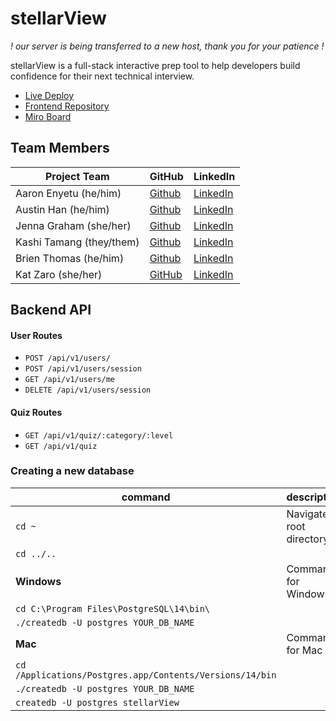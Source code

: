 # stellarView

<em> ! our server is being transferred to a new host, thank you for your patience ! </em> 

stellarView is a full-stack interactive prep tool to help developers build confidence for their next technical interview.

- [Live Deploy](https://stellarview.netlify.app/welcome)
- [Frontend Repository](https://github.com/stellarview/stellarView-frontend)
- [Miro Board](https://miro.com/app/board/uXjVPO8zL6Q=/?share_link_id=58126108903)  

## Team Members

| **Project Team**              | **GitHub**                                | **LinkedIn**                                                   |
| ----------------------------- | ------------------------------------------| ---------------------------------------------------------------|
| Aaron Enyetu (he/him)         | [Github](https://github.com/aaronEnyetu)  | [LinkedIn](https://www.linkedin.com/in/aaron-enyetu/)          |
| Austin Han (he/him)           | [Github](https://github.com/austinbhan)   | [LinkedIn](https://www.linkedin.com/in/austin-han-740a69157/)  |
| Jenna Graham (she/her)        | [Github](https://github.com/jenna-graham) | [LinkedIn](https://www.linkedin.com/in/jenna-lee-graham)       |
| Kashi Tamang (they/them)      | [Github](https://github.com/kashitamang)  | [LinkedIn](https://www.linkedin.com/in/kashitamang)            |
| Brien Thomas (he/him)         | [Github](https://github.com/briensthomas) | [LinkedIn](https://www.linkedin.com/in/brien-thomas)           |
| Kat Zaro (she/her)            | [GitHub](https://github.com/kathrynzaro)  | [LinkedIn](https://www.linkedin.com/in/katzaro)                |

## Backend API

#### User Routes

- `POST /api/v1/users/`
- `POST /api/v1/users/session`
- `GET /api/v1/users/me`
- `DELETE /api/v1/users/session`

#### Quiz Routes

- `GET /api/v1/quiz/:category/:level`
- `GET /api/v1/quiz`

### Creating a new database

| command                                                   | description                                                                         |
| ----------------------                                    | ----------------------------------------------------------------------------------- |
| `cd ~`                                                    | Navigate to root directory |
| `cd ../..`                                                |           
| **Windows**                                               | Commands for Windows
| `cd C:\Program Files\PostgreSQL\14\bin\`                  | 
| `./createdb -U postgres YOUR_DB_NAME`                     |  
| **Mac**                                                   | Commands for Mac
| `cd /Applications/Postgres.app/Contents/Versions/14/bin`    
| `./createdb -U postgres YOUR_DB_NAME`                     
| `createdb -U postgres stellarView`                        
